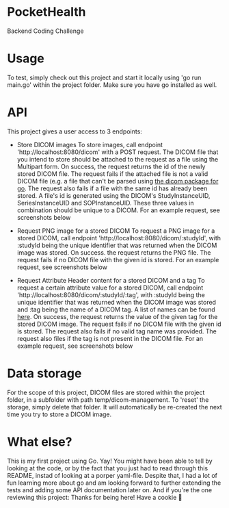 # PocketHealth

Backend Coding Challenge


# Usage
To test, simply check out this project and start it locally using 'go run main.go' within the project folder.
Make sure you have go installed as well.

# API
This project gives a user access to 3 endpoints:

- Store DICOM images
To store images, call endpoint 'http://localhost:8080/dicom' with a POST request. The DICOM file that you intend to store should be attached to the request as a file using the Multipart form. On success, the request returns the id of the newly stored DICOM file. The request fails if the attached file is not a valid DICOM file (e.g. a file that can't be parsed using [the dicom package for go](https://pkg.go.dev/github.com/suyashkumar/dicom). The request also fails if a file with the same id has already been stored. A file's id is generated using the DICOM's StudyInstanceUID, SeriesInstanceUID and SOPInstanceUID. These three values in combination should be unique to a DICOM.
For an example request, see screenshots below

- Request PNG image for a stored DICOM
To request a PNG image for a stored DICOM, call endpoint 'http://localhost:8080/dicom/:studyId', with :studyId being the unique identifier that was returned when the DICOM image was stored. On success. the request returns the PNG file. The request fails if no DICOM file with the given id is stored.
For an example request, see screenshots below

- Request Attribute Header content for a stored DICOM and a tag
To request a certain attribute value for a stored DICOM, call endpoint 'http://localhost:8080/dicom/:studyId/:tag', with :studyId being the unique identifier that was returned when the DICOM image was stored and :tag being the name of a DICOM tag. A list of names can be found [here](https://pkg.go.dev/github.com/suyashkumar/dicom@v1.0.6/pkg/tag). On success, the request returns the value of the given tag for the stored DICOM image. The request fails if no DICOM file with the given id is stored. The request also fails if no valid tag name was provided. The request also files if the tag is not present in the DICOM file.
For an example request, see screenshots below

# Data storage
For the scope of this project, DICOM files are stored within the project folder, in a subfolder with path temp/dicom-management. To 'reset' the storage, simply delete that folder. It will automatically be re-created the next time you try to store a DICOM image.

# What else?
This is my first project using Go. Yay! You might have been able to tell by looking at the code, or by the fact that you just had to read through this README, instad of looking at a porper yaml-file. Despite that, I had a lot of fun learning more about go and am looking forward to further extending the tests and adding some API documentation later on. 
And if you're the one reviewing this project: Thanks for being here! Have a cookie 🍪
